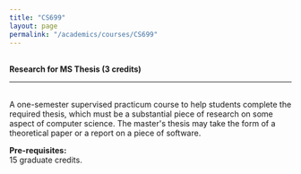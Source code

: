 ```yaml
---
title: "CS699"
layout: page
permalink: "/academics/courses/CS699"
---
```




\
**Research for MS Thesis (3 credits)**

---

\
A one-semester supervised practicum course to help students complete the required thesis, which must be a substantial piece of research on some aspect of computer science. The master's thesis may take the form of a theoretical paper or a report on a piece of software.

**Pre-requisites:**
\
15 graduate credits.
